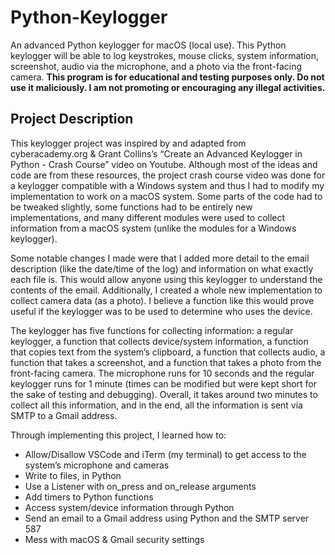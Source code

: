 # Python-Keylogger
An advanced Python keylogger for macOS (local use). This Python keylogger will be able to log keystrokes, mouse clicks, system information, screenshot, audio via the microphone, and a photo via the front-facing camera. 
**This program is for educational and testing purposes only. Do not use it maliciously. I am not promoting or encouraging any illegal activities.**

## Project Description
This keylogger project was inspired by and adapted from cyberacademy.org & Grant Collins’s “Create an Advanced Keylogger in Python - Crash Course” video on Youtube. Although most of the ideas and code are from these resources, the project crash course video was done for a keylogger compatible with a Windows system and thus I had to modify my implementation to work on a macOS system. Some parts of the code had to be tweaked slightly, some functions had to be entirely new implementations, and many different modules were used to collect information from a macOS system (unlike the modules for a Windows keylogger). 

Some notable changes I made were that I added more detail to the email description (like the date/time of the log) and information on what exactly each file is. This would allow anyone using this keylogger to understand the contents of the email. Additionally, I created a whole new implementation to collect camera data (as a photo). I believe a function like this would prove useful if the keylogger was to be used to determine who uses the device. 

The keylogger has five functions for collecting information: a regular keylogger, a function that collects device/system information, a function that copies text from the system’s clipboard, a function that collects audio, a function that takes a screenshot, and a function that takes a photo from the front-facing camera. The microphone runs for 10 seconds and the regular keylogger runs for 1 minute (times can be modified but were kept short for the sake of testing and debugging). Overall, it takes around two minutes to collect all this information, and in the end, all the information is sent via SMTP to a Gmail address. 

Through implementing this project, I learned how to:
- Allow/Disallow VSCode and iTerm (my terminal) to get access to the system’s microphone and cameras
- Write to files, in Python
- Use a Listener with on_press and on_release arguments
- Add timers to Python functions
- Access system/device information through Python
- Send an email to a Gmail address using Python and the SMTP server 587
- Mess with macOS & Gmail security settings
